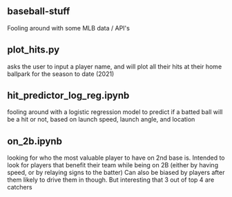 ## baseball-stuff
Fooling around with some MLB data / API's

## plot_hits.py 
asks the user to input a player name, and will plot all their hits at their home ballpark for the season to date (2021)

## hit_predictor_log_reg.ipynb 
fooling around with a logistic regression model to predict if a batted ball will be a hit or not, based on launch speed, launch angle, and location

## on_2b.ipynb 
looking for who the most valuable player to have on 2nd base is. Intended to look for players that benefit their team while being on 2B (either by having speed, or by relaying signs to the batter) Can also be biased by players after them likely to drive them in though. But interesting that 3 out of top 4 are catchers
